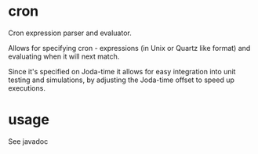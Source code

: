 cron
====

 Cron expression parser and evaluator.  
 
 Allows for specifying cron - expressions (in Unix or Quartz like format) and evaluating when it will next match.
 
 Since it's specified on Joda-time it allows for easy integration into unit testing and simulations, by adjusting the Joda-time offset to speed up executions.
 
usage
=====
 See javadoc
